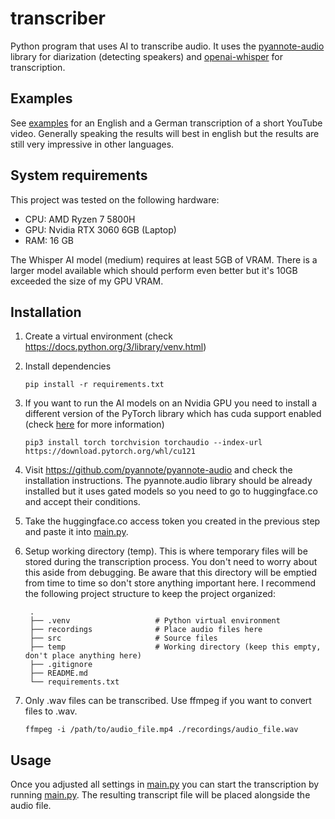 # transcriber
Python program that uses AI to transcribe audio.
It uses the [pyannote-audio](https://github.com/pyannote/pyannote-audio) library for diarization (detecting speakers) and [openai-whisper](https://github.com/openai/whisper) for transcription.

## Examples
See [examples](examples/) for an English and a German transcription of a short YouTube video. Generally speaking the results will best in english but the results are still very impressive in other languages.

## System requirements
This project was tested on the following hardware:
- CPU: AMD Ryzen 7 5800H
- GPU: Nvidia RTX 3060 6GB (Laptop)
- RAM: 16 GB

The Whisper AI model (medium) requires at least 5GB of VRAM. There is a larger model available which should perform even better but it's 10GB exceeded the size of my GPU VRAM.

## Installation
1. Create a virtual environment (check https://docs.python.org/3/library/venv.html)
1. Install dependencies
    ```
    pip install -r requirements.txt
    ```
2. If you want to run the AI models on an Nvidia GPU you need to install a different version of the PyTorch library which has cuda support enabled (check [here](https://pytorch.org/get-started/locally/) for more information)
   ```
   pip3 install torch torchvision torchaudio --index-url https://download.pytorch.org/whl/cu121
   ```
4. Visit https://github.com/pyannote/pyannote-audio and check the installation instructions. The pyannote.audio library should be already installed but it uses gated models so you need to go to huggingface.co and accept their conditions.
5. Take the huggingface.co access token you created in the previous step and paste it into [main.py](src/main.py).
6. Setup working directory (temp). This is where temporary files will be stored during the transcription process. You don't need to worry about this aside from debugging. Be aware that this directory will be emptied from time to time so don't store anything important here. I recommend the following project structure to keep the project organized:

        .
        ├── .venv                   # Python virtual environment
        ├── recordings              # Place audio files here
        ├── src                     # Source files
        ├── temp                    # Working directory (keep this empty, don't place anything here)    
        ├── .gitignore              
        ├── README.md
        └── requirements.txt
7. Only .wav files can be transcribed. Use ffmpeg if you want to convert files to .wav.
    ```
    ffmpeg -i /path/to/audio_file.mp4 ./recordings/audio_file.wav
    ```

## Usage
Once you adjusted all settings in [main.py](src/main.py) you can start the transcription by running [main.py](src/main.py). The resulting transcript file will be placed alongside the audio file.
